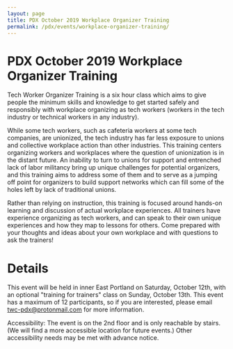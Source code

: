```yaml
---
layout: page
title: PDX October 2019 Workplace Organizer Training
permalink: /pdx/events/workplace-organizer-training/
---
```


# PDX October 2019 Workplace Organizer Training

Tech Worker Organizer Training is a six hour class which aims to give people the minimum skills and knowledge to get started safely and responsibly with workplace organizing as tech workers (workers in the tech industry or technical workers in any industry).

While some tech workers, such as cafeteria workers at some tech companies, are unionized, the tech industry has far less exposure to unions and collective workplace action than other industries. This training centers organizing workers and workplaces where the question of unionization is in the distant future. An inability to turn to unions for support and entrenched lack of labor militancy bring up unique challenges for potential organizers, and this training aims to address some of them and to serve as a jumping off point for organizers to build support networks which can fill some of the holes left by lack of traditional unions.

Rather than relying on instruction, this training is focused around hands-on learning and discussion of actual workplace experiences. All trainers have experience organizing as tech workers, and can speak to their own unique experiences and how they map to lessons for others. Come prepared with your thoughts and ideas about your own workplace and with questions to ask the trainers!

# Details

This event will be held in inner East Portland on Saturday, October 12th, with an optional "training for trainers" class on Sunday, October 13th. This event has a maximum of 12 participants, so if you are interested, please email [twc-pdx@protonmail.com](mailto:twc-pdx@protonmail.com) for more information.

Accessibility: The event is on the 2nd floor and is only reachable by stairs. (We will find a more accessible location for future events.) Other accessibility needs may be met with advance notice.
